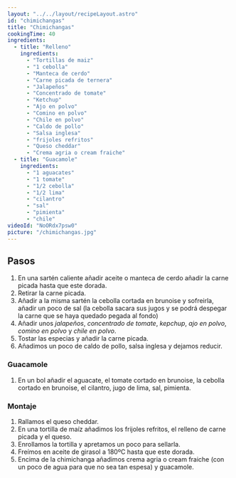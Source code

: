 ```yaml
---
layout: "../../layout/recipeLayout.astro"
id: "chimichangas"
title: "Chimichangas"
cookingTime: 40
ingredients:
  - title: "Relleno"
    ingredients:
      - "Tortillas de maiz"
      - "1 cebolla"
      - "Manteca de cerdo"
      - "Carne picada de ternera"
      - "Jalapeños"
      - "Concentrado de tomate"
      - "Ketchup"
      - "Ajo en polvo"
      - "Comino en polvo"
      - "Chile en polvo"
      - "Caldo de pollo"
      - "Salsa inglesa"
      - "frijoles refritos"
      - "Queso cheddar"
      - "Crema agria o cream fraiche"
  - title: "Guacamole"
    ingredients:
      - "1 aguacates"
      - "1 tomate"
      - "1/2 cebolla"
      - "1/2 lima"
      - "cilantro"
      - "sal"
      - "pimienta"
      - "chile"
videoId: "NoORdx7psw0"
picture: "/chimichangas.jpg"
---
```


## Pasos

1. En una sartén caliente añadir aceite o manteca de cerdo añadir la carne picada hasta que este dorada.
2. Retirar la carne picada.
3. Añadir a la misma sartén la cebolla cortada en brunoise y sofreirla, añadir un poco de sal (la cebolla sacara sus jugos y se podrá despegar la carne que se haya quedado pegada al fondo)
4. Añadir unos _jalapeños_, _concentrado de tomate_, _kepchup_, _ajo en polvo_, _comino en polvo_ y _chile en polvo_.
5. Tostar las especias y añadir la carne picada.
6. Añadimos un poco de caldo de pollo, salsa inglesa y dejamos reducir.

### Guacamole

1. En un bol añadir el aguacate, el tomate cortado en brunoise, la cebolla cortado en brunoise, el cilantro, jugo de lima, sal, pimienta.

### Montaje

1. Rallamos el queso cheddar.
2. En una tortilla de maíz añadimos los frijoles refritos, el relleno de carne picada y el queso.
3. Enrollamos la tortilla y apretamos un poco para sellarla.
4. Freímos en aceite de girasol a 180ºC hasta que este dorada.
5. Encima de la chimichanga añadimos crema agria o cream fraiche (con un poco de agua para que no sea tan espesa) y guacamole.
